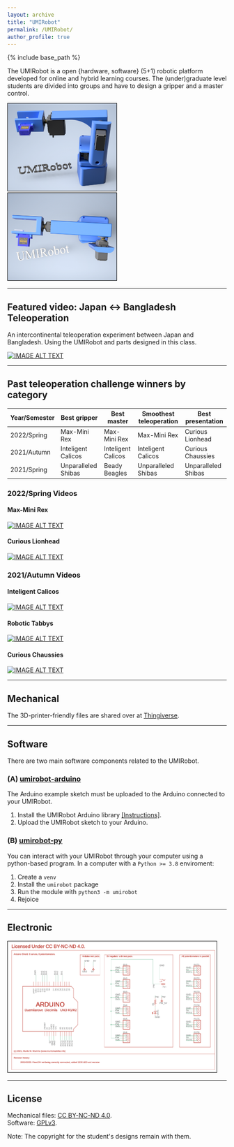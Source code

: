 ```yaml
---
layout: archive
title: "UMIRobot"
permalink: /UMIRobot/
author_profile: true
---
```


{% include base_path %}

The UMIRobot is a open {hardware, software} (5+1) robotic platform developed for online and hybrid learning courses.
The (under)graduate level students are divided into groups and have to design a gripper and a master control.

<img style='border:1px solid #000000' src="/images/umirobot_raytrace_front_withtext.png" width="250" height="200"> <img style='border:1px solid #000000' src="/images/umirobot_raytrace_up_withtext.png" width="250" height="200">
  
<hr/>

## Featured video: Japan <-> Bangladesh Teleoperation

An intercontinental teleoperation experiment between Japan and Bangladesh.
Using the UMIRobot and parts designed in this class.

[![IMAGE ALT TEXT](http://img.youtube.com/vi/Y_5amab3kMQ/0.jpg)](http://www.youtube.com/watch?v=Y_5amab3kMQ "Video Title")

<hr/>

## Past teleoperation challenge winners by category

|Year/Semester|Best gripper|Best master|Smoothest teleoperation|Best presentation|
|---|---|---|---|---|
|2022/Spring|Max-Mini Rex|Max-Mini Rex|Max-Mini Rex|Curious Lionhead|
|2021/Autumn|Inteligent Calicos|Inteligent Calicos|Inteligent Calicos|Curious Chaussies|
|2021/Spring|Unparalleled Shibas|Beady Beagles|Unparalleled Shibas|Unparalleled Shibas|

### 2022/Spring Videos

#### Max-Mini Rex

[![IMAGE ALT TEXT](http://img.youtube.com/vi/T65DRtAJ47Y/0.jpg)](http://www.youtube.com/watch?v=T65DRtAJ47Y "Video Title")

#### Curious Lionhead

[![IMAGE ALT TEXT](http://img.youtube.com/vi/o1naGEtkIeQ/0.jpg)](http://www.youtube.com/watch?v=o1naGEtkIeQ "Video Title")

### 2021/Autumn Videos

#### Inteligent Calicos 

[![IMAGE ALT TEXT](http://img.youtube.com/vi/CfaNs1w4wMY/0.jpg)](http://www.youtube.com/watch?v=CfaNs1w4wMY "Video Title")

#### Robotic Tabbys 

[![IMAGE ALT TEXT](http://img.youtube.com/vi/zix5uXahhFg/0.jpg)](http://www.youtube.com/watch?v=zix5uXahhFg "Video Title")

#### Curious Chaussies 

[![IMAGE ALT TEXT](http://img.youtube.com/vi/dfVOAAa_DoQ/0.jpg)](http://www.youtube.com/watch?v=dfVOAAa_DoQ "Video Title")

<hr/>

## Mechanical 

The 3D-printer-friendly files are shared over at [Thingiverse](https://www.thingiverse.com/thing:4797804).

<hr/>

## Software

There are two main software components related to the UMIRobot. 

### (A) [umirobot-arduino](https://github.com/mmmarinho/umirobot-arduino)

The Arduino example sketch must be uploaded to the Arduino connected to your UMIRobot.
1. Install the UMIRobot Arduino library [[Instructions]](https://www.ardu-badge.com/UMIRobot).
2. Upload the UMIRobot sketch to your Arduino.

### (B) [umirobot-py](https://github.com/mmmarinho/umirobot-py)

You can interact with your UMIRobot through your computer using a python-based program.
In a computer with a `Python >= 3.8` enviroment:
1. Create a `venv`
2. Install the `umirobot` package
3. Run the module with `python3 -m umirobot`
4. Rejoice

<hr/>

## Electronic

<a href="/images/umirobot_pcb_schematics.pdf" class="box">
<img style='border:1px solid #000000' src="/images/umirobot_pcb_schematics.png" width="480" height="300">
</a>

<hr/>

## License

Mechanical files: [CC BY-NC-ND 4.0](https://creativecommons.org/licenses/by-nc-nd/4.0/).
<br />Software: [GPLv3](https://tldrlegal.com/license/gnu-general-public-license-v3-(gpl-3)).

Note: The copyright for the student's designs remain with them. 
